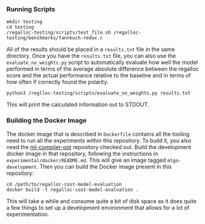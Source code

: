 ### Running Scripts

```
mkdir testing
cd testing
/regalloc-testing/scripts/test_file.sh /regalloc-testing/benchmarks/fannkuch-redux.c
```

All of the results should be placed in a `results.txt` file in the same directory.
Once you have the `results.txt` file, you can also use the `evaluate_no_weights.py`
script to automatically evaluate how well the model performed in terms of the
average absolute difference between the regalloc score and the actual performance
relative to the baseline and in terms of how often if correctly found the polarity.

```
python3 /reglloc-testing/scripts/evaluate_no_weights.py results.txt
```

This will print the calculated information out to STDOUT.


### Building the Docker Image

The docker image that is described in `Dockerfile` contains all the tooling
need to run all the experiments within this repository. To build it, you
also need the [ml-compiler-opt](https://github.com/google/ml-compiler-opt)
repository checked out. Build the development docker image in that repository,
following the instructions in `experimental/docker/README.md`. This will give
an image tagged `mlgo-development`. Then you can build the Docker image
present in this repository:

```
cd /path/to/regalloc-cost-model-evaluation
docker build -t regalloc-cost-model-evaluation .
```

This will take a while and consume quite a bit of disk space as it does
quite a few things to set up a development environment that allows for
a lot of experimentation.